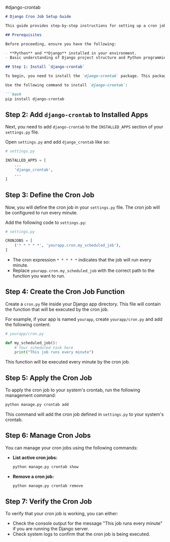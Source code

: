 #django-crontab

```markdown
# Django Cron Job Setup Guide

This guide provides step-by-step instructions for setting up a cron job that runs every minute in a Django project using the `django-crontab` package.

## Prerequisites

Before proceeding, ensure you have the following:

- **Python** and **Django** installed in your environment.
- Basic understanding of Django project structure and Python programming.

## Step 1: Install `django-crontab`

To begin, you need to install the `django-crontab` package. This package allows you to easily manage cron jobs within your Django project.

Use the following command to install `django-crontab`:

```bash
pip install django-crontab
```

## Step 2: Add `django-crontab` to Installed Apps

Next, you need to add `django-crontab` to the `INSTALLED_APPS` section of your `settings.py` file.

Open `settings.py` and add `django_crontab` like so:

```python
# settings.py

INSTALLED_APPS = [
    ...
    'django_crontab',
    ...
]
```

## Step 3: Define the Cron Job

Now, you will define the cron job in your `settings.py` file. The cron job will be configured to run every minute.

Add the following code to `settings.py`:

```python
# settings.py

CRONJOBS = [
    ('* * * * *', 'yourapp.cron.my_scheduled_job'),
]
```

- The cron expression `* * * * *` indicates that the job will run every minute.
- Replace `yourapp.cron.my_scheduled_job` with the correct path to the function you want to run.

## Step 4: Create the Cron Job Function

Create a `cron.py` file inside your Django app directory. This file will contain the function that will be executed by the cron job.

For example, if your app is named `yourapp`, create `yourapp/cron.py` and add the following content:

```python
# yourapp/cron.py

def my_scheduled_job():
    # Your scheduled task here
    print("This job runs every minute")
```

This function will be executed every minute by the cron job.

## Step 5: Apply the Cron Job

To apply the cron job to your system's crontab, run the following management command:

```bash
python manage.py crontab add
```

This command will add the cron job defined in `settings.py` to your system's crontab.

## Step 6: Manage Cron Jobs

You can manage your cron jobs using the following commands:

- **List active cron jobs:**

  ```bash
  python manage.py crontab show
  ```

- **Remove a cron job:**

  ```bash
  python manage.py crontab remove
  ```

## Step 7: Verify the Cron Job

To verify that your cron job is working, you can either:

- Check the console output for the message "This job runs every minute" if you are running the Django server.
- Check system logs to confirm that the cron job is being executed.

